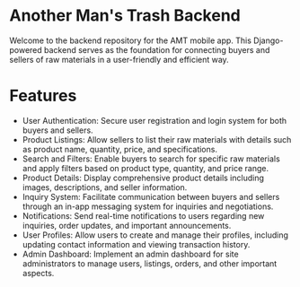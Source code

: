 # Another Man's Trash Backend
Welcome to the backend repository for the AMT mobile app. This Django-powered backend serves as the foundation for connecting buyers and sellers of raw materials in a user-friendly and efficient way.
# Features
- User Authentication: Secure user registration and login system for both buyers and sellers.
- Product Listings: Allow sellers to list their raw materials with details such as product name, quantity, price, and specifications.
- Search and Filters: Enable buyers to search for specific raw materials and apply filters based on product type, quantity, and price range.
- Product Details: Display comprehensive product details including images, descriptions, and seller information.
- Inquiry System: Facilitate communication between buyers and sellers through an in-app messaging system for inquiries and negotiations.
- Notifications: Send real-time notifications to users regarding new inquiries, order updates, and important announcements.
- User Profiles: Allow users to create and manage their profiles, including updating contact information and viewing transaction history.
- Admin Dashboard: Implement an admin dashboard for site administrators to manage users, listings, orders, and other important aspects.
